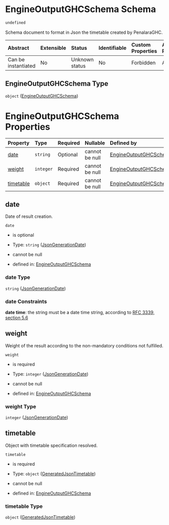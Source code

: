 # EngineOutputGHCSchema Schema

```txt
undefined
```

Schema document to format in Json the timetable created by PenalaraGHC.

| Abstract            | Extensible | Status         | Identifiable | Custom Properties | Additional Properties | Access Restrictions | Defined In                                                                                     |
| :------------------ | :--------- | :------------- | :----------- | :---------------- | :-------------------- | :------------------ | :--------------------------------------------------------------------------------------------- |
| Can be instantiated | No         | Unknown status | No           | Forbidden         | Allowed               | none                | [ghcEngineOutput.schema.json](../../../out/ghcEngineOutput.schema.json "open original schema") |

## EngineOutputGHCSchema Type

`object` ([EngineOutputGHCSchema](ghcengineoutput.md))

# EngineOutputGHCSchema Properties

| Property                | Type      | Required | Nullable       | Defined by                                                                                                      |
| :---------------------- | :-------- | :------- | :------------- | :-------------------------------------------------------------------------------------------------------------- |
| [date](#date)           | `string`  | Optional | cannot be null | [EngineOutputGHCSchema](ghcengineoutput-properties-jsongenerationdate.md "undefined#/properties/date")          |
| [weight](#weight)       | `integer` | Required | cannot be null | [EngineOutputGHCSchema](ghcengineoutput-properties-jsongenerationdate-1.md "undefined#/properties/weight")      |
| [timetable](#timetable) | `object`  | Required | cannot be null | [EngineOutputGHCSchema](ghcengineoutput-properties-generatedjsontimetable.md "undefined#/properties/timetable") |

## date

Date of result creation.

`date`

*   is optional

*   Type: `string` ([JsonGenerationDate](ghcengineoutput-properties-jsongenerationdate.md))

*   cannot be null

*   defined in: [EngineOutputGHCSchema](ghcengineoutput-properties-jsongenerationdate.md "undefined#/properties/date")

### date Type

`string` ([JsonGenerationDate](ghcengineoutput-properties-jsongenerationdate.md))

### date Constraints

**date time**: the string must be a date time string, according to [RFC 3339, section 5.6](https://tools.ietf.org/html/rfc3339 "check the specification")

## weight

Weight of the result according to the non-mandatory conditions not fulfilled.

`weight`

*   is required

*   Type: `integer` ([JsonGenerationDate](ghcengineoutput-properties-jsongenerationdate-1.md))

*   cannot be null

*   defined in: [EngineOutputGHCSchema](ghcengineoutput-properties-jsongenerationdate-1.md "undefined#/properties/weight")

### weight Type

`integer` ([JsonGenerationDate](ghcengineoutput-properties-jsongenerationdate-1.md))

## timetable

Object with timetable specification resolved.

`timetable`

*   is required

*   Type: `object` ([GeneratedJsonTimetable](ghcengineoutput-properties-generatedjsontimetable.md))

*   cannot be null

*   defined in: [EngineOutputGHCSchema](ghcengineoutput-properties-generatedjsontimetable.md "undefined#/properties/timetable")

### timetable Type

`object` ([GeneratedJsonTimetable](ghcengineoutput-properties-generatedjsontimetable.md))
